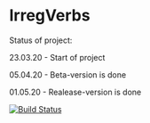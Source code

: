 # IrregVerbs

Status of project:

23.03.20 - Start of project

05.04.20 - Beta-version is done

01.05.20 - Realease-version is done

[![Build Status](https://travis-ci.com/dnkzsmp/IrregVerbs.svg?branch=master)](https://travis-ci.com/dnkzsmp/IrregVerbs)
